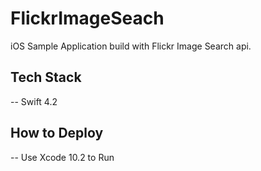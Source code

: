 # FlickrImageSeach

iOS Sample Application build with Flickr Image Search api.

## Tech Stack
-- Swift 4.2

## How to Deploy
-- Use Xcode 10.2 to Run
